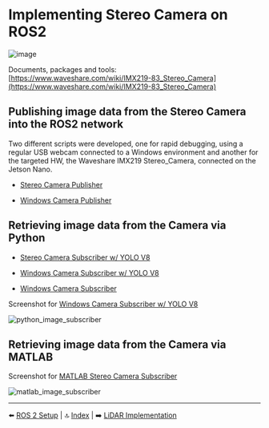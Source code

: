 # Implementing Stereo Camera on ROS2


![image](https://github.com/user-attachments/assets/25b26369-02e4-43c2-8a25-182d475c4171)

Documents, packages and tools: [https://www.waveshare.com/wiki/IMX219-83_Stereo_Camera](https://www.waveshare.com/wiki/IMX219-83_Stereo_Camera)

## Publishing image data from the Stereo Camera into the ROS2 network

Two different scripts were developed, one for rapid debugging, using a regular USB webcam connected to a Windows environment and another for the targeted HW, the Waveshare IMX219 Stereo_Camera, connected on the Jetson Nano.

- [Stereo Camera Publisher](Scripts/Camera/jetson_stereo_cam_pub.py)

- [Windows Camera Publisher](Scripts/Camera/windows_cam_pub.py)

## Retrieving image data from the Camera via Python

- [Stereo Camera Subscriber w/ YOLO V8](Scripts/Camera/jetson_yolov8_cam_sub.py)

- [Windows Camera Subscriber w/ YOLO V8](Scripts/Camera/windows_yolov8_cam_sub.py)

- [Windows Camera Subscriber](Scripts/Camera/windows_cam_sub.py)

Screenshot for [Windows Camera Subscriber w/ YOLO V8](Scripts/Camera/windows_yolov8_cam_sub.py)

![python_image_subscriber](https://github.com/user-attachments/assets/4dfd5280-882e-4df7-80f2-9268f2333d37)

## Retrieving image data from the Camera via MATLAB

Screenshot for [MATLAB Stereo Camera Subscriber](Scripts/Camera/matlab_cam_sub.m)

![matlab_image_subscriber](https://github.com/user-attachments/assets/4286b8b6-0be8-4bfb-befd-44d1431a7ab7)

---

⬅️ [ROS 2 Setup](04_ros2_setup.md) | 🔝 [Index](README.md) | ➡️ [LiDAR Implementation](06_lidar.md)
